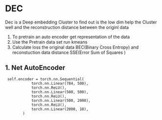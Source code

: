 # DEC
Dec is a Deep embedding Cluster to find out is the low dim help the Cluster well and the reconstruction  distance between the originl data 
1. To pretrain an auto encoder  get representation of the data 
2. Use the Pretrain data set run kmeans 
3. Calculate loss the original data BEC(Binary Cross Entropy) and reconstuction data distance SSE(Error Sum of Squares )
## 1. Net AutoEncoder

``` =python 
 self.encoder = torch.nn.Sequential(
            torch.nn.Linear(784, 500),
            torch.nn.ReLU(),
            torch.nn.Linear(500, 500),
            torch.nn.ReLU(),
            torch.nn.Linear(500, 2000),
            torch.nn.ReLU(),
            torch.nn.Linear(2000, 10),
        )
```

